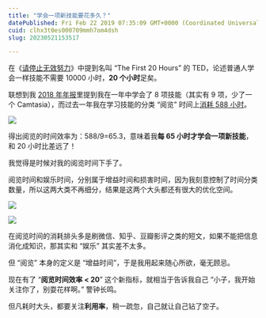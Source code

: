 ```yaml
---
title: "学会一项新技能要花多久？"
datePublished: Fri Feb 22 2019 07:35:09 GMT+0000 (Coordinated Universal Time)
cuid: clhx3t0es000709mmh7om4dsh
slug: 20230521153517

---
```


在《[请停止无效努力](http://mp.weixin.qq.com/s?__biz=MzI3MzU5MDA1OQ==&mid=2247485244&idx=1&sn=b3e8fd81b33b9eacda2da1694e36390a&chksm=eb21b578dc563c6e534354dca710aea3cee2d26b9ab4a2afeab839389abf5b74f05d1cebbc76&scene=21#wechat_redirect)》中提到名叫 “The First 20 Hours” 的 TED，论述普通人学会一样技能不需要 10000 小时，**20 个小时**足矣。

联想到我 [2018 年年报](http://mp.weixin.qq.com/s?__biz=MzI3MzU5MDA1OQ==&mid=2247484912&idx=1&sn=519ec99d5c06564d02b9376b5eb895bc&chksm=eb21b7b4dc563ea2f9152c31eda1f0de4013cc6970192cb5594da174349246c611349990f935&scene=21#wechat_redirect)里提到我在一年中学会了 8 项技能（其实有 9 项，少了一个 Camtasia），而过去一年我在学习技能的分类 “阅览” 时间上[消耗 588 小时](http://mp.weixin.qq.com/s?__biz=MzI3MzU5MDA1OQ==&mid=2247484676&idx=1&sn=2d2602d194532997dadf89efd6663a55&chksm=eb21b740dc563e569b1c25b0fd93ca72e11ce4484a9c48253a36a231c4018b9d5a66be77c3c8&scene=21#wechat_redirect)。

![](url)

得出阅览的时间效率为：588/9=65.3，意味着我**每 65 小时才学会一项新技能**，和 20 小时比差远了！

我觉得是时候对我的阅览时间下手了。

阅览时间和娱乐时间，分别属于增益时间和损害时间，因为我刻意控制了时间分类数量，所以这两大类不再细分，结果是这两个大头都还有很大的优化空间。

![](url)

![](url)

在阅览时间的消耗排头多是刷微信、知乎、豆瓣影评之类的短文，如果不能把信息消化成知识，那其实和 “娱乐” 其实差不太多。

但 “阅览” 本身的定义是 “增益时间”，于是我用起来随心所欲，毫无顾忌。

现在有了 “**阅览时间效率 &lt; 20**” 这个新指标，就相当于告诉我自己 “小子，我开始关注你了，别耍花样啊。” 警钟长鸣。

但凡耗时大头，都要关注**利用率**，稍一疏忽，自己就让自己钻了空子。